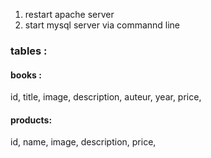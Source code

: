 1. restart apache server 
2. start mysql server via commannd line 


### tables :

#### books :
id,
title,
image,
description,
auteur,
year,
price,

#### products:
id,
name,
image,
description,
price,
